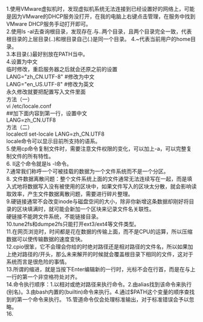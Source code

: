1.使用VMware虚拟机时，发现虚拟机系统无法连接到已经设置好的网络上，可能是因为VMware的DHCP服务没打开，在我的电脑上右键点击管理，在服务中找到VMware DHCP服务手动打开即可。  
2.使用ls -al去查询根目录，发现存在.与..两个目录，且两个目录完全一致，代表根目录的上层目录(..)和根目录自己(.)是同一个目录。
4.~代表当前用户的home目录。  
3.本目录(.)最好别放在PATH当中。  
4.设置为中文  
临时修改，重启服务器之后就会还原之前的设置  
  LANG="zh_CN.UTF-8"    #修改为中文  
  LANG="en_US.UTF-8"    #修改为英文  
永久修改就要把配置写入文件里面  
方法（一）  
  vi /etc/locale.conf  
##加下面内容到第一行，设置中文  
  LANG=zh_CN.UTF8  
方法（二）  
  localectl  set-locale LANG=zh_CN.UTF8  
  locale命令可以显示目前所支持的语系。  
5.使用cp命令复制文件时，需要注意文件权限的变化，可以加上-a，可以完整复制文件的所有特性。  
6. ll这个命令就是ls -l命令。  
7.通常我们称呼一个可被挂载的数据为一个文件系统而不是一个分区。  
8. 文件数据离散问题：整个文件系统上面的文件通常无法连续写在一起，而是填入式地将数据写入没有被使用的区块中，如果文件写入的区块太分散，就会影响读取效率，产生文件数据离散问题，需要进行碎片整理。  
9.硬链接通常不会改变inode与磁盘空间的大小，除非你新增这条数据却刚好将目录的区块填满时，就可能会新加一个区块来记录文件名关联性。  
硬链接不能跨文件系统，不能链接目录。  
10.tune2fs和dumpe2fs只能打开ext3/ext4等文件类型。  
11.在网页浏览时，时间都是花在数据的传输上面，而不是CPU的运算，所以压缩数据可以使传输数据的速度变快。  
12.cpio很笨，它不会理会你给的时绝对路径还是相对路径的文件名，所以如果加上绝对路径的/开头，那么未来解开的时候就会覆盖根目录下相同的文件，这对于系统而言是很危险的事情。  
13.所谓的缩进，就是当按下Enter编辑新的一行时，光标不会在行首，而是在与上一行的第一个非空格符处对齐。  
14.命令执行顺序：1.以相对或绝对路径来执行命令。2.由alias找到该命令来执行(别名)。3.由bash内置的(builtin)命令来执行。4.通过$PATH这个变量的顺序查找到的第一个命令来执行。
15.管道命令仅会处理标准输出，对于标准错误会予以忽略。  
16.
